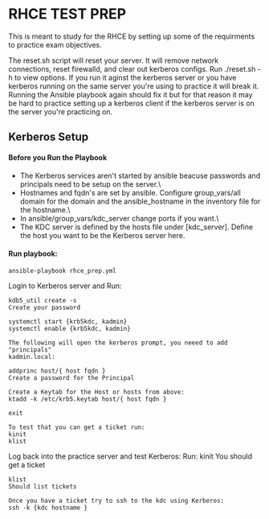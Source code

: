 RHCE TEST PREP
======
This is meant to study for the RHCE by setting up some of the requirments to practice exam objectives.

The reset.sh script will reset your server.  It will remove network connections, reset firewalld, and clear out kerberos configs.  Run ./reset.sh -h to view options.  If you run it aginst the kerberos server or you have kerberos running on the same server you're using to practice it will break it.  Running the Ansible playbook again should fix it but for that reason it may be hard to practice setting up a kerberos client if the kerberos server is on the server you're practicing on.

Kerberos Setup
------
#### Before you Run the Playbook
* The Kerberos services aren't started by ansible beacuse passwords and principals need to be setup on the server.\
* Hostnames and fqdn's are set by ansible.  Configure group_vars/all domain for the domain and the ansible_hostname in the inventory file for the hostname.\
* In ansible/group_vars/kdc_server change ports if you want.\
* The KDC server is defined by the hosts file under [kdc_server].  Define the host you want to be the Kerberos server here.
    
#### Run playbook:
    
    ansible-playbook rhce_prep.yml

Login to Kerberos server and Run:

    kdb5_util create -s
    Create your password
        
    systemctl start {krb5kdc, kadmin}
    systemctl enable {krb5kdc, kadmin}
    
    The following will open the kerberos prompt, you neeed to add "principals"
    kadmin.local:
        
    addprinc host/{ host fqdn }
    Create a password for the Principal
        
    Create a Keytab for the Host or hosts from above:
    ktadd -k /etc/krb5.keytab host/{ host fqdn }
        
    exit

    To test that you can get a ticket run:
    kinit
    klist
        
Log back into the practice server and test Kerberos:
    Run:
    kinit
    You should get a ticket
        
    klist
    Should list tickets
        
    Once you have a ticket try to ssh to the kdc using Kerberos:
    ssh -k {kdc hostname }
